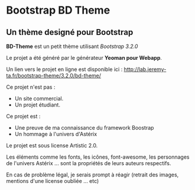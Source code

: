 Bootstrap BD Theme
=======
Un thème designé pour Bootstrap
-----------

**BD-Theme** est un petit thème utilisant *Bootstrap 3.2.0*

Le projet a été généré par le générateur **Yeoman pour Webapp**.


Un lien vers le projet en ligne est disponible ici :
http://lab.jeremy-ta.fr/bootstrap-theme/3.2.0/bd-theme/

Ce projet n'est pas :

 - Un site commercial.
 - Un projet étudiant.

Ce projet est :

 - Une preuve de ma connaissance du framework Boostrap
 - Un hommage à l'univers d'Astérix

Le projet est sous license Artistic 2.0.

Les éléments comme les fonts, les icônes, font-awesome,
les personnages de l'univers Astérix ... sont la propriétés de 
leurs auteurs respectifs.

En cas de problème légal, je serais prompt à réagir (retrait des images,
mentions d'une license oubliée ... etc)
